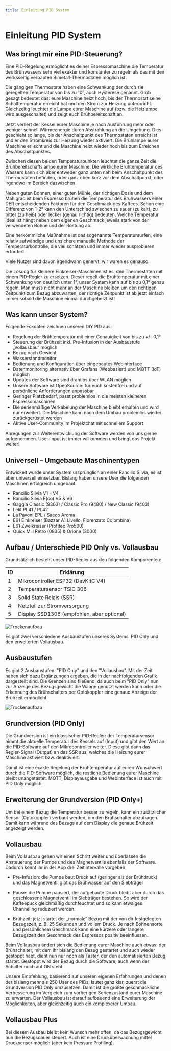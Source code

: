 ```yaml
---
title: Einleitung PID System
---
```


# Einleitung PID System

## Was bringt mir eine PID-Steuerung?

Eine PID-Regelung ermöglicht es deiner Espressomaschine die Temperatur des Brühwassers sehr viel exakter und konstanter zu regeln als das mit den werksseitig verbauten Bimetall-Thermostaten möglich ist.

Die gängigen Thermostate haben eine Schwankung der durch sie geregelten Temperatur von bis zu 10°, auch Hysterese genannt. Grob gesagt bedeutet das: eure Maschine heizt hoch, bis der Thermostat seine Schalttemperatur erreicht hat und den Strom zur Heizung unterbricht. Gleichzeitig leuchtet die Lampe eurer Maschine auf (bzw. die Heizlampe wird ausgeschaltet) und zeigt euch Brühbereitschaft an.

Jetzt verliert der Kessel eurer Maschine je nach Ausführung mehr oder weniger schnell Wärmeenergie durch Abstrahlung an die Umgebung. Dies geschieht so lange, bis der Anschaltpunkt des Thermostaten erreicht ist und er den Stromkreis zur Heizung wieder aktiviert. Die Brühlampe eurer Maschine erlischt und die Maschine heizt wieder hoch bis zum Erreichen des Abschaltpunktes.

Zwischen diesen beiden Temperaturpunkten leuchtet die ganze Zeit die Brühbereitschaftslampe eurer Maschine. Die wirkliche Brühtemperatur des Wassers kann sich aber entweder ganz unten nah beim Anschaltpunkt des Thermostaten befinden, oder ganz oben kurz vor dem Abschaltpunkt, oder irgendwo im Bereich dazwischen.

Neben guten Bohnen, einer guten Mühle, der richtigen Dosis und dem Mahlgrad ist beim Espresso brühen die Temperatur des Brühwassers einer DER entscheidenden Faktoren für den Geschmack des Kaffees. Schon eine Differenz von 1-2° kann den Unterschied zwischen zu sauer (zu kalt), zu bitter (zu heiß) oder lecker (genau richtig) bedeuten. Welche Temperatur ideal ist hängt neben dem eigenen Geschmack jeweils stark von der verwendeten Bohne und der Röstung ab.

Eine herkömmliche Maßnahme ist das sogenannte Temperatursurfen, eine relativ aufwändige und unsichere manuelle Methode der Temperaturkontrolle, die viel schätzen und immer wieder ausprobieren erfordert.

Viele Nutzer sind davon irgendwann genervt, wir waren es genauso.

Die Lösung für kleinere Einkreiser-Maschinen ist es, den Thermostaten mit einem PID-Regler zu ersetzen. Dieser regelt die Brühtemperatur mit einer Schwankung von deutlich unter 1°, unser System kann auf bis zu 0,1° genau regeln. Man muss nicht mehr an der Maschine bleiben um den richtigen Zeitpunkt zum Bezug abzuwarten, der richtige Zeitpunkt ist ab jetzt einfach immer sobald die Maschine einmal durchgeheizt ist!

## Was kann unser System?

Folgende Eckdaten zeichnen unseren DIY PID aus:

- Regelung der Brühtemperatur mit einer Genauigkeit von bis zu +/- 0,1°
- Steuerung der Brühzeit inkl. Pre-Infusion in der Ausbaustufe „Vollausbau“ möglich
- Bezug nach Gewicht
- Wasserstandmonitor
- Bedienung und Konfiguration über eingebautes Webinterface
- Datenmonitoring alternativ über Grafana (Webbasiert) und MQTT (IoT) möglich
- Updates der Software sind drahtlos über WLAN möglich
- Unsere Software ist OpenSource: für euch kostenfrei und auf persönliche Anforderungen anpassbar
- Geringer Platzbedarf, passt problemlos in die meisten kleineren Espressomaschinen
- Die serienmäßige Verkabelung der Maschine bleibt erhalten und wird nur erweitert. Die Maschine kann nach dem Umbau problemlos wieder zurückgerüstet werden
- Aktive User-Community im Projektchat mit schnellem Support

Anregungen zur Weiterentwicklung der Software werden von uns gerne aufgenommen. User-Input ist immer willkommen und bringt das Projekt weiter!

## Universell – Umgebaute Maschinentypen

Entwickelt wurde unser System ursprünglich an einer Rancilio Silvia, es ist aber universell einsetzbar. Bislang haben unsere User die folgenden Maschinen erfolgreich umgebaut:

- Rancilio Silvia V1 – V4
- Rancilio Silvia E(co) V5 & V6
- Gaggia Classic (9303) / Classic Pro (9480) / New Classic (9403)
- Lelit PL41 / PL42
- La Pavoni EPL / Saeco Aroma
- E61 Einkreiser (Bazzar A1 Livello, Fiorenzato Colombina)
- E61 Zweikreiser (Profitec Pro500)
- Quick Mill Retro (0835) & Orione (3000)

## Aufbau / Unterschiede PID Only vs. Vollausbau

Grundsätzlich besteht unser PID-Regler aus den folgenden Komponenten:

| ID  | Erklärung                                  |
| --- | ------------------------------------------ |
| 1   | Mikrocontroller ESP32 (DevKitC V4)         |
| 2   | Temperatursensor TSIC 306                  |
| 3   | Solid State Relais (SSR)                   |
| 4   | Netzteil zur Stromversorgung               |
| 5   | Display SSD1306 (empfohlen, aber optional) |

![Trockenaufbau](/img/intro/einleitung/trockenaufbau.png)

Es gibt zwei verschiedene Ausbaustufen unseres Systems: PID Only und den erweiterten Vollausbau.

## Ausbaustufen

Es gibt 2 Ausbaustufen: "PID Only" und den "Vollausbau".
Mit der Zeit haben sich dazu Ergänzungen ergeben, die in der nachfolgenden Grafik dargestellt sind.
Die Grenzen sind fließend, da auch beim "PID Only" nun zur Anzeige des Bezugsgewicht die Waage genutzt werden kann oder die Erkennung des Brühschalters per Optokoppler eine genaue Anzeige der Brühzeit ermöglicht.

![Trockenaufbau](/img/intro/einleitung/Ausbaustufen-Clevercoffeepid.jpg)

## Grundversion (PID Only)

Die Grundversion ist ein klassischer PID-Regler: der Temperatursensor nimmt die aktuelle Temperatur des Kessels auf (Input) und gibt den Wert an die PID-Software auf den Mikrocontroller weiter. Diese gibt dann das Regler-Signal (Output) an das SSR aus, welches die Heizung eurer Maschine aktiviert bzw. deaktiviert.

Damit ist eine exakte Regelung der Brühtemperatur auf euren Wunschwert durch die PID-Software möglich, die restliche Bedienung eurer Maschine bleibt unangetastet. MQTT, Displayausgabe und Webinterface ist auch mit PID Only möglich.

## Erweiterung der Grundversion (PID Only+)

Um bei einem Bezug die Temperatur besser zu regeln, kann ein zusätzlicher Sensor (Optokoppler) verbaut werden, um den Brühschalter abzufragen. Damit kann während des Bezugs auf dem Display die genaue Brühzeit angezeigt werden.

## Vollausbau

Beim Vollausbau gehen wir einen Schritt weiter und überlassen die Ansteuerung der Pumpe und des Magnetventils ebenfalls der Software. Dadurch könnt ihr in der App drei Zeitintervalle vorgeben:

- Pre-Infusion: die Pumpe baut Druck auf (geringer als der Brühdruck) und das Magnetventil gibt das Brühwasser auf den Siebträger

- Pause: die Pumpe pausiert, der aufgebaute Druck bleibt aber durch das geschlossene Magnetventil im Siebträger bestehen. So wird der Kaffeepuck gleichmäßig durchfeuchtet und so kann etwaiges Channeling reduziert werden.

- Brühzeit: jetzt startet der „normale“ Bezug mit der von dir festgelegten Bezugszeit, z. B. 25 Sekunden und vollem Druck. Je nach Bohnensorte und persönlichem Geschmack kann eine kürzere oder längere Bezugszeit den Geschmack des Espressos positiv beeinflussen.

Beim Vollausbau ändert sich die Bedienung eurer Maschine auch etwas: der Brühschalter, mit dem ihr bislang den Bezug gestartet und auch wieder gestoppt habt, dient nun nur noch als Taster, der den automatisierten Bezug startet. Gestoppt wird der Bezug durch die Software, auch wenn der Schalter noch auf ON steht.

Unsere Empfehlung, basierend auf unseren eigenen Erfahrungen und denen der bislang mehr als 250 User des PIDs, lautet ganz klar, zuerst die Grundversion PID Only umzusetzen. Damit ist die größte geschmackliche Verbesserung im Vergleich zum vorherigen Serienzustand eurer Maschine zu erwarten. Der Vollausbau ist darauf aufbauend eine Erweiterung der Möglichkeiten, aber gleichzeitig auch ein komplexerer Umbau.

## Vollausbau Plus

Bei diesem Ausbau bleibt kein Wunsch mehr offen, da das Bezugsgewicht nun die Bezugsdauer steuert.
Auch ist eine Drucküberwachung mittel Drucksensor möglich (aber kein Pressure Profiling).
